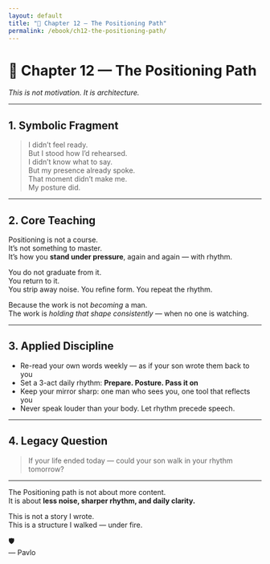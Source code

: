 ```yaml
---
layout: default
title: "📖 Chapter 12 — The Positioning Path"
permalink: /ebook/ch12-the-positioning-path/
---
```


# 📖 Chapter 12 — The Positioning Path  
_This is not motivation. It is architecture._

---

## 1. Symbolic Fragment

> I didn’t feel ready.  
> But I stood how I’d rehearsed.  
> I didn’t know what to say.  
> But my presence already spoke.  
> That moment didn’t make me.  
> My posture did.

---

## 2. Core Teaching

Positioning is not a course.  
It’s not something to master.  
It’s how you **stand under pressure**, again and again — with rhythm.

You do not graduate from it.  
You return to it.  
You strip away noise. You refine form. You repeat the rhythm.

Because the work is not *becoming* a man.  
The work is *holding that shape consistently* — when no one is watching.

---

## 3. Applied Discipline

- Re-read your own words weekly — as if your son wrote them back to you  
- Set a 3-act daily rhythm: **Prepare. Posture. Pass it on**  
- Keep your mirror sharp: one man who sees you, one tool that reflects you  
- Never speak louder than your body. Let rhythm precede speech.

---

## 4. Legacy Question

> If your life ended today — could your son walk in your rhythm tomorrow?

---

The Positioning path is not about more content.  
It is about **less noise, sharper rhythm, and daily clarity.**

This is not a story I wrote.  
This is a structure I walked — under fire.

🛡️  
— Pavlo
